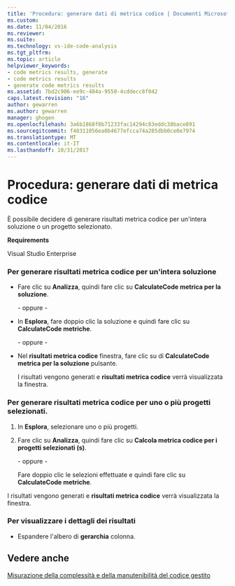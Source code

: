 ```yaml
---
title: 'Procedura: generare dati di metrica codice | Documenti Microsoft'
ms.custom: 
ms.date: 11/04/2016
ms.reviewer: 
ms.suite: 
ms.technology: vs-ide-code-analysis
ms.tgt_pltfrm: 
ms.topic: article
helpviewer_keywords:
- code metrics results, generate
- code metrics results
- generate code metrics results
ms.assetid: 7bd2c906-ee9c-484a-9550-4cddecc8f042
caps.latest.revision: "16"
author: gewarren
ms.author: gewarren
manager: ghogen
ms.openlocfilehash: 3a6b1868f8b71233fac14294c83eddc38bace891
ms.sourcegitcommit: f40311056ea0b4677efcca74a285dbb0ce0e7974
ms.translationtype: MT
ms.contentlocale: it-IT
ms.lasthandoff: 10/31/2017
---
```

# <a name="how-to-generate-code-metrics-data"></a>Procedura: generare dati di metrica codice
È possibile decidere di generare risultati metrica codice per un'intera soluzione o un progetto selezionato.  
  
 **Requirements**  
  
 Visual Studio Enterprise  
  
### <a name="to-generate-code-metrics-results-for-an-entire-solution"></a>Per generare risultati metrica codice per un'intera soluzione  
  
-   Fare clic su **Analizza**, quindi fare clic su **CalculateCode metrica per la soluzione**.  
  
     \- oppure -  
  
-   In **Esplora**, fare doppio clic la soluzione e quindi fare clic su **CalculateCode metriche**.  
  
     \- oppure -  
  
-   Nel **risultati metrica codice** finestra, fare clic su di **CalculateCode metrica per la soluzione** pulsante.  
  
     I risultati vengono generati e **risultati metrica codice** verrà visualizzata la finestra.  
  
### <a name="to-generate-code-metrics-results-for-one-or-more-selected-projects"></a>Per generare risultati metrica codice per uno o più progetti selezionati.  
  
1.  In **Esplora**, selezionare uno o più progetti.  
  
2.  Fare clic su **Analizza**, quindi fare clic su **Calcola metrica codice per i progetti selezionati (s)**.  
  
     \- oppure -  
  
     Fare doppio clic le selezioni effettuate e quindi fare clic su **CalculateCode metriche**.  
  
 I risultati vengono generati e **risultati metrica codice** verrà visualizzata la finestra.  
  
### <a name="to-view-the-results-details"></a>Per visualizzare i dettagli dei risultati  
  
-   Espandere l'albero di **gerarchia** colonna.  
  
## <a name="see-also"></a>Vedere anche  
 [Misurazione della complessità e della manutenibilità del codice gestito](../code-quality/measuring-complexity-and-maintainability-of-managed-code.md)